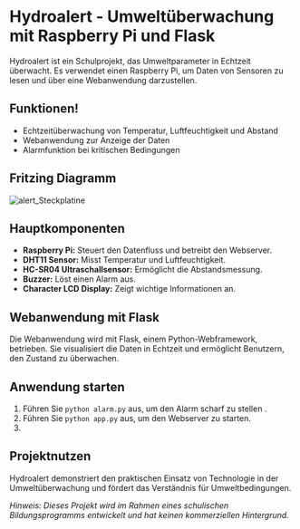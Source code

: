 # Hydroalert - Umweltüberwachung mit Raspberry Pi und Flask

Hydroalert ist ein Schulprojekt, das Umweltparameter in Echtzeit überwacht. Es verwendet einen Raspberry Pi, um Daten von Sensoren zu lesen und über eine Webanwendung darzustellen.

## Funktionen!

- Echtzeitüberwachung von Temperatur, Luftfeuchtigkeit und Abstand
- Webanwendung zur Anzeige der Daten
- Alarmfunktion bei kritischen Bedingungen


## Fritzing Diagramm
![alert_Steckplatine](https://github.com/LionC0dingZion/Hydroalert/assets/142108023/76ee24a7-649d-46c5-b2c4-da05c60d8e99)


## Hauptkomponenten

- **Raspberry Pi:** Steuert den Datenfluss und betreibt den Webserver.
- **DHT11 Sensor:** Misst Temperatur und Luftfeuchtigkeit.
- **HC-SR04 Ultraschallsensor:** Ermöglicht die Abstandsmessung.
- **Buzzer:** Löst einen Alarm aus.
- **Character LCD Display:** Zeigt wichtige Informationen an.

## Webanwendung mit Flask

Die Webanwendung wird mit Flask, einem Python-Webframework, betrieben. Sie visualisiert die Daten in Echtzeit und ermöglicht Benutzern, den Zustand zu überwachen.

## Anwendung starten

1. Führen Sie `python alarm.py` aus, um den Alarm scharf zu stellen .
2. Führen Sie `python app.py` aus, um den Webserver zu starten.
3.    

## Projektnutzen

Hydroalert demonstriert den praktischen Einsatz von Technologie in der Umweltüberwachung und fördert das Verständnis für Umweltbedingungen.

*Hinweis: Dieses Projekt wird im Rahmen eines schulischen Bildungsprogramms entwickelt und hat keinen kommerziellen Hintergrund.*
